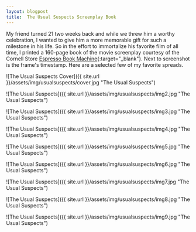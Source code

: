 ```yaml
---
layout: blogpost
title:  The Usual Suspects Screenplay Book
---
```


My friend turned 21 two weeks back and while we threw him a worthy celebration, I wanted to give him a more memorable gift for such a milestone in his life. So in the effort to immortalize his favorite film of all time, I printed a 160-page book of the movie screenplay courtesy of the Cornell Store [Espresso Book Machine][espresso]{:target="_blank"}. Next to screenshot is the frame's timestamp. Here are a selected few of my favorite spreads.

![The Usual Suspects Cover]({{ site.url }}/assets/img/usualsuspects/cover.jpg "The Usual Suspects")

![The Usual Suspects]({{ site.url }}/assets/img/usualsuspects/img2.jpg "The Usual Suspects")

![The Usual Suspects]({{ site.url }}/assets/img/usualsuspects/img3.jpg "The Usual Suspects")

![The Usual Suspects]({{ site.url }}/assets/img/usualsuspects/img4.jpg "The Usual Suspects")

![The Usual Suspects]({{ site.url }}/assets/img/usualsuspects/img5.jpg "The Usual Suspects")

![The Usual Suspects]({{ site.url }}/assets/img/usualsuspects/img6.jpg "The Usual Suspects")

![The Usual Suspects]({{ site.url }}/assets/img/usualsuspects/img7.jpg "The Usual Suspects")

![The Usual Suspects]({{ site.url }}/assets/img/usualsuspects/img8.jpg "The Usual Suspects")

![The Usual Suspects]({{ site.url }}/assets/img/usualsuspects/img9.jpg "The Usual Suspects")


[espresso]: http://cornell.indiebound.com/cornell-store-presents-espresso-book-machine